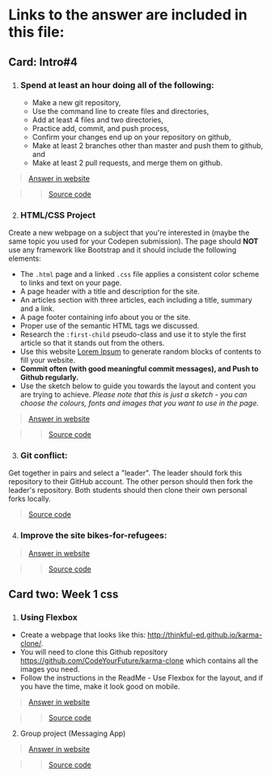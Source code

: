 # Links to the answer are included in  this file:

## Card: Intro#4
   1. ### Spend at least an hour doing all of the following:
      * Make a new git repository, 
      * Use the command line to create files and directories, 
      * Add at least 4 files and two directories, 
      * Practice add, commit, and push process, 
      * Confirm your changes end up on your repository on github, 
      * Make at least 2 branches other than master and push them to github, and 
      * Make at least 2 pull requests, and merge them on github.
   ><a href="https://rajgthub.github.io/intro-4-homework-answer/" target="_blank">Answer in website</a>

   >><a href="https://github.com/rajgthub/intro-4-homework-answer" target="_blank">Source code</a>

 2. ### HTML/CSS Project

  Create a new webpage on a subject that you're interested in (maybe the same topic you used for your Codepen submission).    The page should **NOT** use any framework like Bootstrap and it should include the following elements:
  - The `.html` page and a linked `.css` file applies a consistent color scheme to links and text on your page.
  - A page header with a title and description for the site.
  - An articles section with three articles, each including a title, summary and a link.
  - A page footer containing info about you or the site.
  - Proper use of the semantic HTML tags we discussed.
  - Research the `:first-child` pseudo-class and use it to style the first article so that it stands out from the others.
  - Use this website [Lorem Ipsum](http://www.lipsum.com/) to generate random blocks of contents to fill your website.
  - **Commit often (with good meaningful commit messages), and Push to Github regularly.**
  - Use the sketch below to guide you towards the layout and content you are trying to achieve. *Please note that this is just a sketch - you can choose the colours, fonts and images that you want to use in the page.*

><a href="https://rajgthub.github.io/html-css-project/" target="_blank">Answer in website</a>

>><a href="https://github.com/rajgthub/html-css-project" target="_blank">Source code</a>

 3. ### Git conflict:
Get together in pairs and select a "leader". The leader should fork this repository to their GitHub account. The other person should then fork the leader's repository. Both students should then clone their own personal forks locally.

><a href="https://github.com/rajmathtech/first-git-conflict" target="_blank">Source code</a>


 4. ### Improve the site bikes-for-refugees:

><a href="https://rajgthub.github.io/bikes-for-refugees/" target="_blank">Answer in website</a>
 
>><a href="https://github.com/rajgthub/bikes-for-refugees" target="_blank">Source code</a>

## Card two: Week 1 css
1. ### Using Flexbox

- Create a webpage that looks like this: http://thinkful-ed.github.io/karma-clone/. 
- You will need to clone this Github repository https://github.com/CodeYourFuture/karma-clone which contains all the images  you need.  
- Follow the instructions in the ReadMe - Use Flexbox for the layout, and if you have the time, make it look good on mobile.

><a href="https://rajgthub.github.io/karma-clone-1/" target="_blank">Answer in website</a>

>><a href="https://github.com/rajgthub/karma-clone-1" target="_blank">Source code</a>
2. Group project (Messaging App)

><a href="https://rajgthub.github.io/group-project-revisions-messaging/" target="_blank">Answer in website</a>

>><a href="https://github.com/rajgthub/group-project-revisions-messaging" target="_blank">Source code</a>

